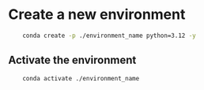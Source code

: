 # Create a new environment

```bash
    conda create -p ./environment_name python=3.12 -y
```

## Activate the environment

```bash
    conda activate ./environment_name
```